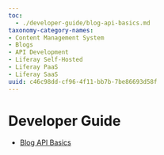 ```yaml
---
toc:
  - ./developer-guide/blog-api-basics.md
taxonomy-category-names:
- Content Management System
- Blogs
- API Development
- Liferay Self-Hosted
- Liferay PaaS
- Liferay SaaS
uuid: c46c98dd-cf96-4f11-bb7b-7be86693d58f
---
```

# Developer Guide

* [Blog API Basics](./developer-guide/blog-api-basics.md)
